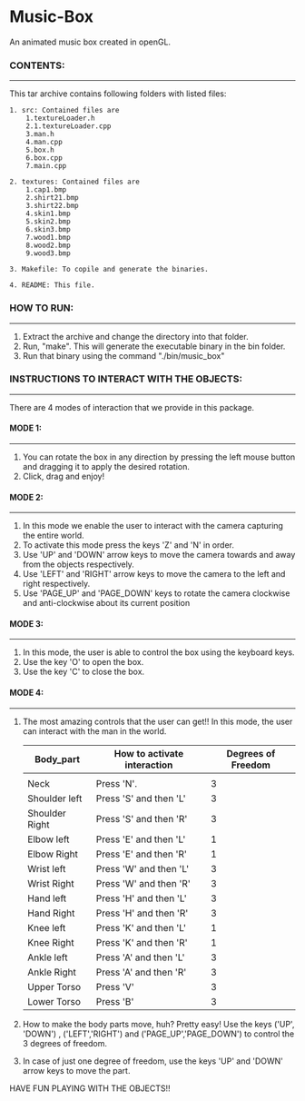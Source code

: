 Music-Box
=========

An animated music box created in openGL.


### CONTENTS:
----------------------
This tar archive contains following folders with listed files:

	1. src: Contained files are
		1.textureLoader.h
		2.1.textureLoader.cpp
		3.man.h
		4.man.cpp
		5.box.h
		6.box.cpp
		7.main.cpp

	2. textures: Contained files are
		1.cap1.bmp
		2.shirt21.bmp
		3.shirt22.bmp
		4.skin1.bmp
		5.skin2.bmp
		6.skin3.bmp
		7.wood1.bmp
		8.wood2.bmp
		9.wood3.bmp

	3. Makefile: To copile and generate the binaries.

	4. README: This file.


### HOW TO RUN:
------------------------
1. Extract the archive and change the directory into that folder.
2. Run, "make". This will generate the executable binary in the bin folder.
3. Run that binary using the command "./bin/music_box"


### INSTRUCTIONS TO INTERACT WITH THE OBJECTS:
-----------------------------------------

There are 4 modes of interaction that we provide in this package.

#### MODE 1:
--------
1. You can rotate the box in any direction by pressing the left mouse button and dragging it to apply the desired rotation.
2. Click, drag and enjoy!

#### MODE 2:
--------
1. In this mode we enable the user to interact with the camera capturing the entire world. 
2. To activate this mode press the keys 'Z' and 'N' in order.
3. Use 'UP' and 'DOWN' arrow keys to move the camera towards and away from the objects respectively.
4. Use 'LEFT' and 'RIGHT' arrow keys to move the camera to the left and right respectively.
5. Use 'PAGE_UP' and 'PAGE_DOWN' keys to rotate the camera clockwise and anti-clockwise about its current position

#### MODE 3:
--------
1. In this mode, the user is able to control the box using the keyboard keys.
2. Use the key 'O' to open the box.
3. Use the key 'C' to close the box.

#### MODE 4:
--------
1. The most amazing controls that the user can get!! In this mode, the user can interact with the man in the world.

	Body_part	|	How to activate interaction	|	Degrees of Freedom
	---------	|	----------------------------	|	------------------
			|					|
	Neck		|	Press 'N'.			|		3
	Shoulder left	|	Press 'S' and then 'L'		|		3
	Shoulder Right	|	Press 'S' and then 'R'		|		3
	Elbow left 	|	Press 'E' and then 'L'		|		1
	Elbow Right 	|	Press 'E' and then 'R'		|		1
	Wrist left 	|	Press 'W' and then 'L'		|		3
	Wrist Right 	|	Press 'W' and then 'R'		|		3
	Hand left 	|	Press 'H' and then 'L'		|		3
	Hand Right 	|	Press 'H' and then 'R'		|		3
	Knee left 	|	Press 'K' and then 'L'		|		1
	Knee Right 	|	Press 'K' and then 'R'		|		1
	Ankle left 	|	Press 'A' and then 'L'		|		3
	Ankle Right 	|	Press 'A' and then 'R'		|		3
	Upper Torso	|	Press 'V'			|		3
	Lower Torso	|	Press 'B'			|		3

2. How to make the body parts move, huh? Pretty easy! Use the keys ('UP', 'DOWN') , ('LEFT','RIGHT') and ('PAGE_UP','PAGE_DOWN') to control the 3 degrees of freedom.

3. In case of just one degree of freedom, use the keys 'UP' and 'DOWN' arrow keys to move the part.


HAVE FUN PLAYING WITH THE OBJECTS!!






